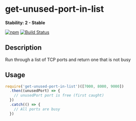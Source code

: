 # get-unused-port-in-list
**Stability: 2 - Stable**

[![npm](https://img.shields.io/npm/v/get-unused-port-in-list.svg)](https://www.npmjs.com/package/get-unused-port-in-list) [![Build Status](https://travis-ci.org/yannbertrand/get-unused-port-in-list.svg?branch=master)](https://travis-ci.org/yannbertrand/get-unused-port-in-list)

## Description
Run through a list of TCP ports and return one that is not busy

## Usage
```javascript
require('get-unused-port-in-list')([7000, 8000, 9000])
  .then((unusedPort) => {
  	// unusedPort port is free (first caught)
  })
  .catch(() => {
  	// All ports are busy
  })
```
